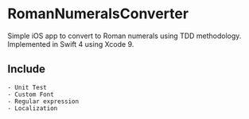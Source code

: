 # RomanNumeralsConverter

Simple iOS app to convert to Roman numerals using TDD methodology.
Implemented in Swift 4 using Xcode 9.

## Include

    - Unit Test
    - Custom Font
    - Regular expression
    - Localization
    
 

